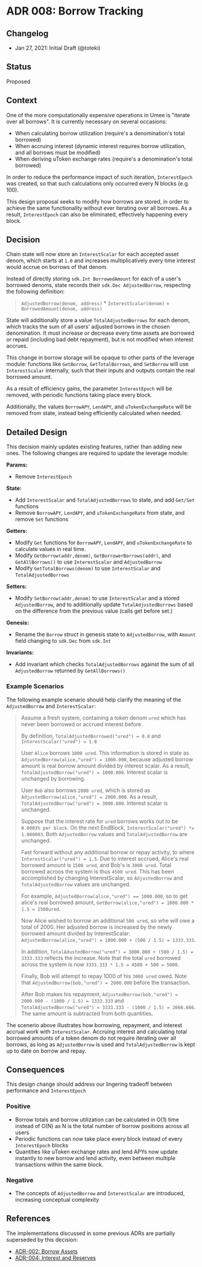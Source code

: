 # ADR 008: Borrow Tracking

## Changelog

- Jan 27, 2021: Initial Draft (@toteki)

## Status

Proposed

## Context

One of the more computationally expensive operations in Umee is "iterate over all borrows". It is currently necessary on several occasions:

- When calculating borrow utilization (require's a denomination's total borrowed)
- When accruing interest (dynamic interest requires borrow utilization, and all borrows must be modified)
- When deriving uToken exchange rates (require's a denomination's total borrowed)

In order to reduce the performance impact of such iteration, `InterestEpoch` was created, so that such calculations only occurred every N blocks (e.g. 100).

This design proposal seeks to modify how borrows are stored, in order to achieve the same functionality without ever iterating over all borrows. As a result, `InterestEpoch` can also be eliminated, effectively happening every block.

## Decision

Chain state will now store an `InterestScalar` for each accepted asset denom, which starts at `1.0` and increases multiplicatively every time interest would accrue on borrows of that denom.

Instead of directly storing `sdk.Int BorrowedAmount` for each of a user's borrowed denoms, state records their `sdk.Dec AdjustedBorrow`, respecting the following definition:

> `AdjustedBorrow(denom, address)` * `InterestScalar(denom)` = `BorrowedAmount(denom, address)`

State will additionally store a value `TotalAdjustedBorrows` for each denom, which tracks the sum of all users' adjusted borrows in the chosen denomination.
It must increase or decrease every time assets are borrowed or repaid (including bad debt repayment), but is not modified when interest accrues.

This change in borrow storage will be opaque to other parts of the leverage module: functions like `GetBorrow`, `GetTotalBorrows`, and `SetBorrow` will use `InterestScalar` internally, such that their inputs and outputs contain the real borrowed amount.

As a result of efficiency gains, the parameter `InterestEpoch` will be removed, with periodic functions taking place every block.

Additionally, the values `BorrowAPY`, `LendAPY`, and `uTokenExchangeRate` will be removed from state, instead being efficiently calculated when needed.

## Detailed Design

This decision mainly updates existing features, rather than adding new ones. The following changes are required to update the leverage module:

**Params:**

- Remove `InterestEpoch`

**State:**

- Add `InterestScalar` and `TotalAdjustedBorrows` to state, and add `Get/Set` functions
- Remove `BorrowAPY`, `LendAPY`, and `uTokenExchangeRate` from state, and remove `Set` functions

**Getters:**

- Modify `Get` functions for `BorrowAPY`, `LendAPY`, and `uTokenExchangeRate` to calculate values in real time.
- Modify `GetBorrow(addr,denom)`, `GetBorrowerBorrows(addr)`, and `GetAllBorrows()` to use `InterestScalar` and `AdjustedBorrow`
- Modify `GetTotalBorrows(denom)` to use `InterestScalar` and `TotalAdjustedBorrows`

**Setters:**

- Modify `SetBorrow(addr,denom)` to use `InterestScalar` and a stored `AdjustedBorrow`, and to additionally update `TotalAdjustedBorrows` based on the difference from the previous value (calls get before set.)

**Genesis:**

- Rename the `Borrow` struct in genesis state to `AdjustedBorrow`, with `Amount` field changing to `sdk.Dec` from `sdk.Int`

**Invariants:**

- Add invariant which checks `TotalAdjustedBorrows` against the sum of all `AdjustedBorrow` returned by `GetAllBorrows()`

### Example Scenarios

The following example scenario should help clarify the meaning of the `AdjustedBorrow` and `InterestScalar`:

> Assume a fresh system, containing a token denom `ured` which has never been borrowed or accrued interest before.
>
> By definition, `TotalAdjustedBorrowed("ured") = 0.0` and `InterestScalar("ured") = 1.0`
>
> User `Alice` borrows `1000 ured`. This information is stored in state as `AdjustedBorrow(alice,"ured") = 1000.000`, because adjusted borrow amount is real borrow amount divided by interest scalar. As a result, `TotalAdjustedBorrow("ured") = 1000.000`. Interest scalar is unchanged by borrowing.
>
> User `Bob` also borrows `2000 ured`, which is stored as  `AdjustedBorrow(alice,"ured") = 2000.000`. As a result, `TotalAdjustedBorrow("ured") = 3000.000`. Interest scalar is unchanged.
>
> Suppose that the interest rate for `ured` borrows works out to be `0.0003% per block`. On the next EndBlock, `InterestScalar("ured") *= 1.000003`. Both `AdjustedBorrow` values and `TotalAdjustedBorrow` are unchanged.
>
> Fast forward without any additional borrow or repay activity, to where `InterestScalar("ured") = 1.5`. Due to interest accrued, Alice's real borrowed amount is `1500 ured`, and Bob's is `3000 ured`. Total borrowed acroos the system is thus `4500 ured`. This has been accomplished by changing InterestScalar, so `AdjustedBorrow` and `TotalAdjustedBorrow` values are unchanged.
>
> For example, `AdjustedBorrow(alice,"ured") == 1000.000`, so to get alice's real borrowed amount, `GetBorrow(alice,"ured") = 1000.000 * 1.5 = 1500ured`.
>
> Now Alice wished to borrow an additional `500 ured`, so whe will owe a total of 2000. Her adjusted borrow is increased by the newly borrowed amount divided by InterestScalar: `AdjustedBorrow(alice,"ured") = 1000.000 + (500 / 1.5) = 1333.333`.
>
> In addition, `TotalAdustedBorrow("ured") = 3000.000 + (500 / 1.5) = 3333.333` reflects the increase. Note that the total `ured` borrowed across the system is now `3333.333 * 1.5 = 4500 + 500 = 5000`.
> 
> Finally, Bob will attempt to repay 1000 of his `3000 ured` owed. Note that `AdjustedBorrow(bob,"ured") = 2000.000` before the transaction.
>
> After Bob makes his repayment, `AdjustedBorrow(bob,"ured") = 2000.000 - (1000 / 1.5) = 1333.333` and `TotalAdjustedBorrow("ured") = 3333.333 - (1000 / 1.5) = 2666.666`. The same amount is subtracted from both quantities.

The scenerio above illustrates how borrowing, repayment, and interest accrual work with `InterestScalar`. Accruing interest and calculating total borrowed amounts of a token denom do not require iterating over all borrows, as long as `AdjustedBorrow` is used and `TotalAdjustedBorrow` is kept up to date on borrow and repay.

## Consequences

This design change should address our lingering tradeoff between performance and `InterestEpoch`

### Positive

- Borrow totals and borrow utilization can be calculated in O(1) time instead of O(N) as N is the total number of borrow positions across all users
- Periodic functions can now take place every block instead of every `InterestEpoch` blocks
- Quantities like uToken exchange rates and lend APYs now update instantly to new borrow and lend activity, even between multiple transactions within the same block.

### Negative

- The concepts of `AdjustedBorrow` and `InterestScalar` are introduced, increasing conceptual complexity

## References

The implementations discussed in some previous ADRs are partially superseded by this decision:
- [ADR-002: Borrow Assets](./ADR-002-borrow-assets.md)
- [ADR-004: Interest and Reserves](./ADR-004-interest-and-reserves.md)
